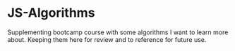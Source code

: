 # JS-Algorithms

Supplementing bootcamp course with some algorithms I want to learn more about. 
Keeping them here for review and to reference for future use. 